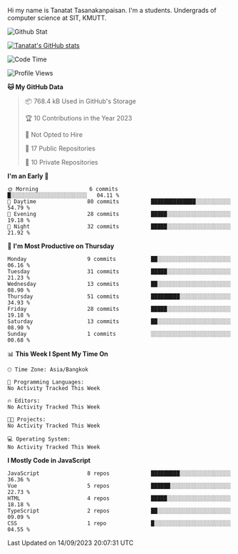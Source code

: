 Hi my name is Tanatat Tasanakanpaisan. I'm a students. Undergrads of computer science at SIT, KMUTT.

![Github Stat](https://github-profile-summary-cards.vercel.app/api/cards/profile-details?username=LilUzii-69&theme=dracula)

[![Tanatat's GitHub stats](https://github-readme-stats.vercel.app/api?username=LilUzii-69&show_icons=true&theme=radical)](https://github.com/anuraghazra/github-readme-stats)

<!--START_SECTION:waka-->
![Code Time](http://img.shields.io/badge/Code%20Time-43%20hrs%2052%20mins-blue)

![Profile Views](http://img.shields.io/badge/Profile%20Views-0-blue)

**🐱 My GitHub Data** 

> 📦 768.4 kB Used in GitHub's Storage 
 > 
> 🏆 10 Contributions in the Year 2023
 > 
> 🚫 Not Opted to Hire
 > 
> 📜 17 Public Repositories 
 > 
> 🔑 10 Private Repositories 
 > 
**I'm an Early 🐤** 

```text
🌞 Morning                6 commits           █░░░░░░░░░░░░░░░░░░░░░░░░   04.11 % 
🌆 Daytime                80 commits          ██████████████░░░░░░░░░░░   54.79 % 
🌃 Evening                28 commits          █████░░░░░░░░░░░░░░░░░░░░   19.18 % 
🌙 Night                  32 commits          █████░░░░░░░░░░░░░░░░░░░░   21.92 % 
```
📅 **I'm Most Productive on Thursday** 

```text
Monday                   9 commits           ██░░░░░░░░░░░░░░░░░░░░░░░   06.16 % 
Tuesday                  31 commits          █████░░░░░░░░░░░░░░░░░░░░   21.23 % 
Wednesday                13 commits          ██░░░░░░░░░░░░░░░░░░░░░░░   08.90 % 
Thursday                 51 commits          █████████░░░░░░░░░░░░░░░░   34.93 % 
Friday                   28 commits          █████░░░░░░░░░░░░░░░░░░░░   19.18 % 
Saturday                 13 commits          ██░░░░░░░░░░░░░░░░░░░░░░░   08.90 % 
Sunday                   1 commits           ░░░░░░░░░░░░░░░░░░░░░░░░░   00.68 % 
```


📊 **This Week I Spent My Time On** 

```text
🕑︎ Time Zone: Asia/Bangkok

💬 Programming Languages: 
No Activity Tracked This Week

🔥 Editors: 
No Activity Tracked This Week

🐱‍💻 Projects: 
No Activity Tracked This Week

💻 Operating System: 
No Activity Tracked This Week
```

**I Mostly Code in JavaScript** 

```text
JavaScript               8 repos             █████████░░░░░░░░░░░░░░░░   36.36 % 
Vue                      5 repos             ██████░░░░░░░░░░░░░░░░░░░   22.73 % 
HTML                     4 repos             █████░░░░░░░░░░░░░░░░░░░░   18.18 % 
TypeScript               2 repos             ██░░░░░░░░░░░░░░░░░░░░░░░   09.09 % 
CSS                      1 repo              █░░░░░░░░░░░░░░░░░░░░░░░░   04.55 % 
```




 Last Updated on 14/09/2023 20:07:31 UTC
<!--END_SECTION:waka-->